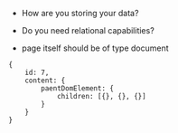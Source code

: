 - How are you storing your data?
- Do you need relational capabilities?



-  page itself should be of type document


```
{ 
    id: 7,
    content: {
        paentDomElement: {
            children: [{}, {}, {}]
        }
    }  
}
```